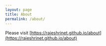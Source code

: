 ```yaml
---
layout: page
title: About
permalink: /about/
---
```


Please visit [https://rajeshrinet.github.io/about](https://rajeshrinet.github.io/about)

